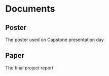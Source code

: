 # Documents
## Poster
The poster used on Capstone presentation day

## Paper
The final project report 
